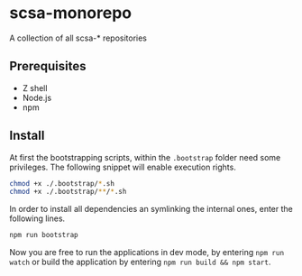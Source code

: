 # scsa-monorepo

A collection of all scsa-\* repositories

## Prerequisites

-   Z shell
-   Node.js
-   npm

## Install

At first the bootstrapping scripts, within the `.bootstrap` folder need some privileges. The following snippet will enable execution rights.

```zsh
chmod +x ./.bootstrap/*.sh
chmod +x ./.bootstrap/**/*.sh
```

In order to install all dependencies an symlinking the internal ones, enter the following lines.
```zsh
npm run bootstrap
```

Now you are free to run the applications in dev mode, by entering `npm run watch` or build the application by entering `npm run build && npm start`.
